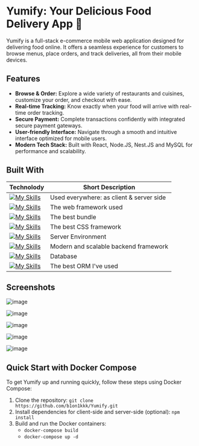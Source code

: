 # Yumify: Your Delicious Food Delivery App 🍔

Yumify is a full-stack e-commerce mobile web application designed for delivering food online. It offers a seamless experience for customers to browse menus, place orders, and track deliveries, all from their mobile devices.

## Features

- **Browse & Order:** Explore a wide variety of restaurants and cuisines, customize your order, and checkout with ease.
- **Real-time Tracking:** Know exactly when your food will arrive with real-time order tracking.
- **Secure Payment:** Complete transactions confidently with integrated secure payment gateways.
- **User-friendly Interface:** Navigate through a smooth and intuitive interface optimized for mobile users.
- **Modern Tech Stack:** Built with React, Node.JS, Nest.JS and MySQL for performance and scalability.


## Built With

| Technolody | Short Description |
|---|---|
| [![My Skills](https://skillicons.dev/icons?i=ts)](https://skillicons.dev) | Used everywhere: as client & server side |
| [![My Skills](https://skillicons.dev/icons?i=react)](https://skillicons.dev) | The web framework used |
| [![My Skills](https://skillicons.dev/icons?i=vite)](https://skillicons.dev) | The best bundle |
| [![My Skills](https://skillicons.dev/icons?i=tailwind)](https://skillicons.dev) | The best CSS framework |
| [![My Skills](https://skillicons.dev/icons?i=nodejs)](https://skillicons.dev) | Server Environment | 
| [![My Skills](https://skillicons.dev/icons?i=nestjs)](https://skillicons.dev) | Modern and scalable backend framework | 
| [![My Skills](https://skillicons.dev/icons?i=mysql)](https://skillicons.dev) | Database | 
| [![My Skills](https://skillicons.dev/icons?i=prisma)](https://skillicons.dev) | The best ORM I've used |


## Screenshots

![image](https://github.com/b1on1kkk/Yumify/assets/114521829/836aa642-0093-47b9-bb8d-50c73c5f3a24)

![image](https://github.com/b1on1kkk/Yumify/assets/114521829/e01ac0f7-b50f-43d8-844a-a57bb263eaa0)

![image](https://github.com/b1on1kkk/Yumify/assets/114521829/ca3f3177-83b6-4c2a-b669-ecbe97544591)

![image](https://github.com/b1on1kkk/Yumify/assets/114521829/666ae89d-7a90-4213-a3ce-b920517e159f)

![image](https://github.com/b1on1kkk/Yumify/assets/114521829/9f8fafd7-6d03-425a-b6db-282ad6faf678)


## Quick Start with Docker Compose

To get Yumify up and running quickly, follow these steps using Docker Compose:

1. Clone the repository: `git clone https://github.com/b1on1kkk/Yumify.git`
2. Install dependencies for client-side and server-side (optional): `npm install`
3. Build and run the Docker containers: 
    * `docker-compose build`
    * `docker-compose up -d`
